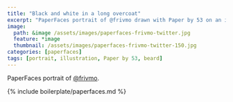 ```yaml
---
title: "Black and white in a long overcoat"
excerpt: "PaperFaces portrait of @frivmo drawn with Paper by 53 on an iPad."
image: 
  path: &image /assets/images/paperfaces-frivmo-twitter.jpg 
  feature: *image
  thumbnail: /assets/images/paperfaces-frivmo-twitter-150.jpg
categories: [paperfaces]
tags: [portrait, illustration, Paper by 53, beard]
---
```


PaperFaces portrait of [@frivmo](https://twitter.com/frivmo).

{% include boilerplate/paperfaces.md %}
